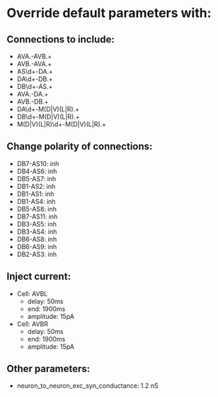 # Override default parameters with:
## Connections to include:
- AVA.-AVB.+
- AVB.-AVA.+
- AS\d+-DA.+
- DA\d+-DB.+
- DB\d+-AS.+
- AVA.-DA.+
- AVB.-DB.+
- DA\d+-M(D|V)(L|R).+
- DB\d+-M(D|V)(L|R).+
- M(D|V)(L|R)\d+-M(D|V)(L|R).+

## Change polarity of connections:
- DB7-AS10: inh
- DB4-AS6: inh
- DB5-AS7: inh
- DB1-AS2: inh
- DB1-AS1: inh
- DB1-AS4: inh
- DB5-AS8: inh
- DB7-AS11: inh
- DB3-AS5: inh
- DB3-AS4: inh
- DB6-AS8: inh
- DB6-AS9: inh
- DB2-AS3: inh

## Inject current:
- Cell: AVBL
    - delay: 50ms
    - end: 1900ms
    - amplitude: 15pA
- Cell: AVBR
    - delay: 50ms
    - end: 1900ms
    - amplitude: 15pA

## Other parameters:
- neuron_to_neuron_exc_syn_conductance: 1.2 nS

